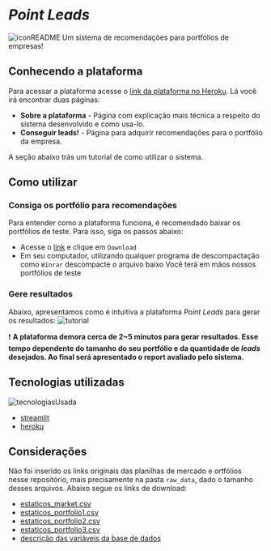 # *Point Leads*
![iconREADME](https://user-images.githubusercontent.com/32513366/90978551-1e1d2a80-e525-11ea-9e37-ad4b710fa5b8.PNG)
Um sistema de recomendações para portfólios de empresas!

## Conhecendo a plataforma
Para acessar a plataforma acesse o [link da plataforma no Heroku](https://point-leads.herokuapp.com/). Lá você irá encontrar duas páginas:
- **Sobre a plataforma** - Página com explicação mais técnica a respeito do sistema desenvolvido e como usa-lo.
- **Conseguir leads!** - Página para adquirir recomendações para o portfólio da empresa. 

A seção abaixo trás um tutorial de como utilizar o sistema.

## Como utilizar
### Consiga os portfólio para recomendações
Para entender como a plataforma funciona, é recomendado baixar os portfólios de teste. Para isso, siga os passos abaixo:
- Acesse o [link](processed_data/portfolios.rar) e clique em `Download`
- Em seu computador, utilizando qualquer programa de descompactação como `Winrar` descompacte o arquivo baixo
Você terá em mãos nossos portfólios de teste
### Gere resultados
Abaixo, apresentamos como é intuitiva a plataforma *Point Leads* para gerar os resultados:
![tutorial](https://user-images.githubusercontent.com/32513366/90979592-83c0e500-e52c-11ea-8a32-2868f3308ad7.gif)

:exclamation: **A plataforma demora cerca de 2~5 minutos para gerar resultados. Esse tempo dependente do tamanho do seu portfólio e da quantidade de *leads* desejados. Ao final será apresentado o report avaliado pelo sistema.**

## Tecnologias utilizadas
![tecnologiasUsada](https://user-images.githubusercontent.com/32513366/90978659-d21eb580-e525-11ea-924d-328dcf6dcbc9.png)

- [streamlit](https://www.streamlit.io/)
- [heroku](https://www.heroku.com/)

## Considerações
Não foi inserido os links originais das planilhas de mercado e ortfólios nesse repositório, mais precisamente na pasta `raw_data`, dado o tamanho desses arquivos. Abaixo segue os links de download:
- [estaticos_market.csv](https://codenation-challenges.s3-us-west-1.amazonaws.com/ml-leads/estaticos_market.csv.zip)
- [estaticos_portfolio1.csv](https://codenation-challenges.s3-us-west-1.amazonaws.com/ml-leads/estaticos_portfolio1.csv)
- [estaticos_portfolio2.csv](https://codenation-challenges.s3-us-west-1.amazonaws.com/ml-leads/estaticos_portfolio2.csv)
- [estaticos_portfolio3.csv](https://codenation-challenges.s3-us-west-1.amazonaws.com/ml-leads/estaticos_portfolio3.csv)
- [descrição das variáveis da base de dados](https://s3-us-west-1.amazonaws.com/codenation-challenges/ml-leads/features_dictionary.pdf)
